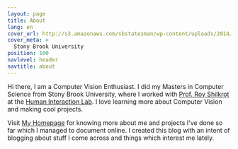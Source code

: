 ```yaml
---
layout: page
title: About
lang: en
cover_url: http://s3.amazonaws.com/sbstatesman/wp-content/uploads/2014/08/05170114/StonyBrook_Manju.Shivacharan-1024x682.jpg
cover_meta: >
  Stony Brook University
position: 100
navlevel: header
navtitle: about
---
```


Hi there, I am a Computer Vision Enthusiast. I did my Masters in Computer Science from Stony Brook University, where I worked with [Prof. Roy Shilkrot](web.media.mit.edu/~roys/) at the [Human Interaction Lab](https://hi.cs.stonybrook.edu). I love learning more about Computer Vision and making cool projects.

Visit [My Homepage](https://alivcor.github.io) for knowing more about me and projects I've done so far which I managed to document online. I created this blog with an intent of blogging about stuff I come across and things which interest me lately.
